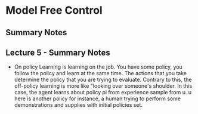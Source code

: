 # Model Free Control
## Summary Notes


## Lecture 5 - Summary Notes

- On policy Learning is learning on the job. You have some policy, you follow the policy and learn at the same time. The actions that you take determine the policy that you are trying to evaluate. Contrary to this, the off-policy learning is more like "looking over someone's shoulder. In this case, the agent learns about policy pi from experience sample from u. u here is another policy for instance, a human trying to perform some demonstrations and supplies with initial policies set.
